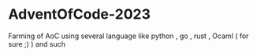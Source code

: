 # AdventOfCode-2023


Farming of AoC using several language like python , go , rust , Ocaml ( for sure ;)  ) and such
